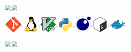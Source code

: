 <div>
<a href="https://github.com/ricardo-cpu">
<img height="180em" src="https://github-readme-stats.vercel.app/api?username=ricardo-cpu&show_icons=true&theme=tokyonight&include_all_commits=true&count_private=true"/>
<img height="180em" src="https://github-readme-stats.vercel.app/api/top-langs/?username=ricardo-cpu&layout=compact&langs_count=7&theme=tokyonight"/>
</div>
<div style="display: inline_block"><br>
<img align="center" alt="Git"    height="50" width="50" src="https://raw.githubusercontent.com/devicons/devicon/master/icons/git/git-original.svg">
<img align="center" alt="Linux"  height="50" width="50" src="https://raw.githubusercontent.com/devicons/devicon/master/icons/linux/linux-original.svg" />
<img align="center" alt="Vim"    height="50" width="50" src="https://raw.githubusercontent.com/devicons/devicon/master/icons/vim/vim-original.svg">
<img align="center" alt="Python" height="50" width="50" src="https://raw.githubusercontent.com/devicons/devicon/master/icons/python/python-original.svg">
<img align="center" alt="Lua"    height="50" width="50" src="https://raw.githubusercontent.com/devicons/devicon/master/icons/lua/lua-original.svg">
<img align="center" alt="Bash"   height="50" width="50" src="https://raw.githubusercontent.com/devicons/devicon/master/icons/bash/bash-original.svg">
<img align="center" alt="Docker" height="50" width="50" src="https://raw.githubusercontent.com/devicons/devicon/master/icons/docker/docker-original.svg">
</div>

##

<div> 
<a href = "mailto:ricardcpu@gmail.com"><img src="https://img.shields.io/badge/-Gmail-%23333?style=for-the-badge&logo=gmail&logoColor=white" target="_blank"></a>
<a href="https://www.linkedin.com/in/ricardo-cpu" target="_blank"><img src="https://img.shields.io/badge/-LinkedIn-%230077B5?style=for-the-badge&logo=linkedin&logoColor=white" target="_blank"></a> 
</div>
